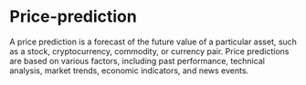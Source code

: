 # Price-prediction
A price prediction is a forecast of the future value of a particular asset, such as a stock, cryptocurrency, commodity, or currency pair. Price predictions are based on various factors, including past performance, technical analysis, market trends, economic indicators, and news events.
